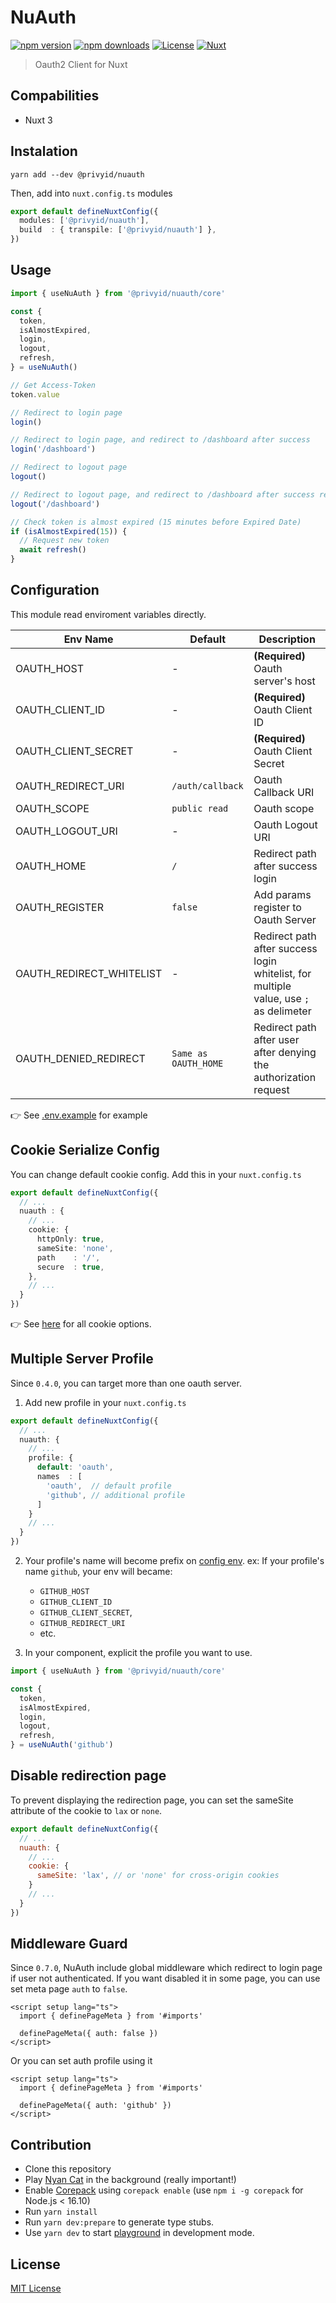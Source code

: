 # NuAuth

[![npm version][npm-version-src]][npm-version-href]
[![npm downloads][npm-downloads-src]][npm-downloads-href]
[![License][license-src]][license-href]
[![Nuxt][nuxt-src]][nuxt-href]

> Oauth2 Client for Nuxt

## Compabilities

- Nuxt 3

## Instalation

```
yarn add --dev @privyid/nuauth
```

Then, add into `nuxt.config.ts` modules

```ts
export default defineNuxtConfig({
  modules: ['@privyid/nuauth'],
  build  : { transpile: ['@privyid/nuauth'] },
})
```

## Usage

```ts
import { useNuAuth } from '@privyid/nuauth/core'

const {
  token,
  isAlmostExpired,
  login,
  logout,
  refresh,
} = useNuAuth()

// Get Access-Token
token.value

// Redirect to login page
login()

// Redirect to login page, and redirect to /dashboard after success
login('/dashboard')

// Redirect to logout page
logout()

// Redirect to logout page, and redirect to /dashboard after success re-login
logout('/dashboard')

// Check token is almost expired (15 minutes before Expired Date)
if (isAlmostExpired(15)) {
  // Request new token
  await refresh()
}
```

## Configuration

This module read enviroment variables directly.

| Env Name                 | Default              | Description                                                                           |
|--------------------------|----------------------|---------------------------------------------------------------------------------------|
| OAUTH_HOST               | -                    | **(Required)** Oauth server's host                                                    |
| OAUTH_CLIENT_ID          | -                    | **(Required)** Oauth Client ID                                                        |
| OAUTH_CLIENT_SECRET      | -                    | **(Required)** Oauth Client Secret                                                    |
| OAUTH_REDIRECT_URI       | `/auth/callback`     | Oauth Callback URI                                                                    |
| OAUTH_SCOPE              | `public read`        | Oauth scope                                                                           |
| OAUTH_LOGOUT_URI         | -                    | Oauth Logout URI                                                                      |
| OAUTH_HOME               | `/`                  | Redirect path after success login                                                     |
| OAUTH_REGISTER           | `false`              | Add params register to Oauth Server                                                   |
| OAUTH_REDIRECT_WHITELIST | -                    | Redirect path after success login whitelist, for multiple value, use `;` as delimeter |
| OAUTH_DENIED_REDIRECT    | `Same as OAUTH_HOME` | Redirect path after user after denying the authorization request                      |

👉 See [.env.example](/.env.example) for example

## Cookie Serialize Config

You can change default cookie config. Add this in your `nuxt.config.ts`

```ts
export default defineNuxtConfig({
  // ...
  nuauth : {
    // ...
    cookie: {
      httpOnly: true,
      sameSite: 'none',
      path    : '/',
      secure  : true,
    },
    // ...
  }
})
```

👉 See [here](https://github.com/jshttp/cookie#options-1) for all cookie options.

## Multiple Server Profile

Since `0.4.0`, you can target more than one oauth server.

1. Add new profile in your `nuxt.config.ts`

```ts
export default defineNuxtConfig({
  // ...
  nuauth: {
    // ...
    profile: {
      default: 'oauth',
      names  : [
        'oauth',  // default profile
        'github', // additional profile
      ]
    }
    // ...
  }
})
```

2. Your profile's name will become prefix on [config env](#configuration). ex: If your profile's name `github`, your env will became:
   - `GITHUB_HOST`
   - `GITHUB_CLIENT_ID`
   - `GITHUB_CLIENT_SECRET`,
   - `GITHUB_REDIRECT_URI`
   - etc.

3. In your component, explicit the profile you want to use.

```ts
import { useNuAuth } from '@privyid/nuauth/core'

const {
  token,
  isAlmostExpired,
  login,
  logout,
  refresh,
} = useNuAuth('github')
```

## Disable redirection page

To prevent displaying the redirection page, you can set the sameSite attribute of the cookie to `lax` or `none`.

```js
export default defineNuxtConfig({
  // ...
  nuauth: {
    // ...
    cookie: {
      sameSite: 'lax', // or 'none' for cross-origin cookies
    }
    // ...
  }
})
```

## Middleware Guard

Since `0.7.0`, NuAuth include global middleware which redirect to login page if user not authenticated.
If you want disabled it in some page, you can use set meta page `auth` to `false`.

```vue
<script setup lang="ts">
  import { definePageMeta } from '#imports'

  definePageMeta({ auth: false })
</script>
```

Or you can set auth profile using it

```vue
<script setup lang="ts">
  import { definePageMeta } from '#imports'

  definePageMeta({ auth: 'github' })
</script>
```

## Contribution

- Clone this repository
- Play [Nyan Cat](https://www.youtube.com/watch?v=QH2-TGUlwu4) in the background (really important!)
- Enable [Corepack](https://github.com/nodejs/corepack) using `corepack enable` (use `npm i -g corepack` for Node.js < 16.10)
- Run `yarn install`
- Run `yarn dev:prepare` to generate type stubs.
- Use `yarn dev` to start [playground](./playground) in development mode.

## License

[MIT License](/LICENSE)

<!-- Badges -->
[npm-version-src]: https://img.shields.io/npm/v/@privyid/nuauth/latest.svg?style=for-the-badge&colorA=18181B&colorB=28CF8D
[npm-version-href]: https://npmjs.com/package/@privyid/nuauth

[npm-downloads-src]: https://img.shields.io/npm/dm/@privyid/nuauth.svg?style=for-the-badge&colorA=18181B&colorB=28CF8D
[npm-downloads-href]: https://npmjs.com/package/@privyid/nuauth

[license-src]: https://img.shields.io/npm/l/@privyid/nuauth.svg?style=for-the-badge&colorA=18181B&colorB=28CF8D
[license-href]: https://npmjs.com/package/@privyid/nuauth

[nuxt-src]: https://img.shields.io/badge/Nuxt-18181B?style=for-the-badge&logo=nuxt.js
[nuxt-href]: https://nuxt.com
